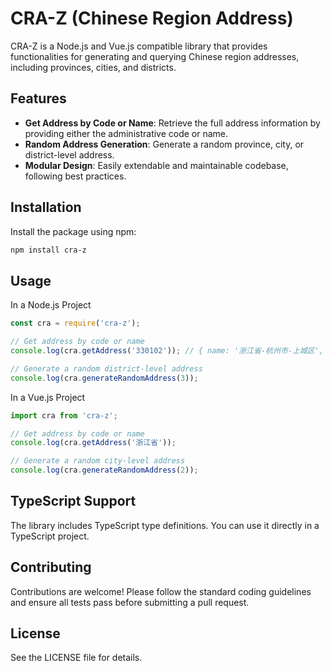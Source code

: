 # CRA-Z (Chinese Region Address)

CRA-Z is a Node.js and Vue.js compatible library that provides functionalities for generating and querying Chinese region addresses, including provinces, cities, and districts.

## Features

- **Get Address by Code or Name**: Retrieve the full address information by providing either the administrative code or name.
- **Random Address Generation**: Generate a random province, city, or district-level address.
- **Modular Design**: Easily extendable and maintainable codebase, following best practices.

## Installation

Install the package using npm:

```bash
npm install cra-z
```

## Usage

In a Node.js Project

```javascript
const cra = require('cra-z');

// Get address by code or name
console.log(cra.getAddress('330102')); // { name: '浙江省-杭州市-上城区', code: '330102' }

// Generate a random district-level address
console.log(cra.generateRandomAddress(3));
```

In a Vue.js Project

```javascript
import cra from 'cra-z';

// Get address by code or name
console.log(cra.getAddress('浙江省'));

// Generate a random city-level address
console.log(cra.generateRandomAddress(2));

```

## TypeScript Support
The library includes TypeScript type definitions. You can use it directly in a TypeScript project.

## Contributing
Contributions are welcome! Please follow the standard coding guidelines and ensure all tests pass before submitting a pull request.

## License
See the LICENSE file for details.
